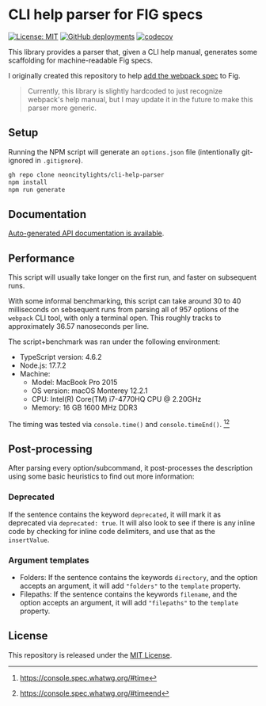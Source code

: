 # CLI help parser for FIG specs
[![License: MIT](https://img.shields.io/badge/License-MIT-blue.svg)](https://opensource.org/licenses/MIT)
[![GitHub deployments](https://img.shields.io/github/deployments/neoncitylights/cli-help-parser/github-pages?label=deploy)](https://github.com/neoncitylights/cli-help-parser/deployments/activity_log?environment=github-pages)
[![codecov](https://codecov.io/gh/neoncitylights/cli-help-parser/branch/main/graph/badge.svg?token=xtI8VUXBwP)](https://codecov.io/gh/neoncitylights/cli-help-parser)

This library provides a parser that, given a CLI help manual, generates some scaffolding for machine-readable Fig specs.

I originally created this repository to help [add the webpack spec](https://github.com/withfig/autocomplete/pull/1100) to Fig.

> Currently, this library is slightly hardcoded to just recognize webpack's help manual, but I may update it in the future to make this parser more generic.

## Setup

Running the NPM script will generate an `options.json` file (intentionally git-ignored in `.gitignore`).

```bash
gh repo clone neoncitylights/cli-help-parser
npm install
npm run generate
```

## Documentation
[Auto-generated API documentation is available](https://github.com/neoncitylights/cli-help-parser).

## Performance

This script will usually take longer on the first run, and faster on subsequent runs.

With some informal benchmarking, this script can take around 30 to 40 milliseconds on sebsequent runs from parsing all of 957 options of the `webpack` CLI tool, with only a terminal open. This roughly tracks to approximately 36.57 nanoseconds per line.

The script+benchmark was ran under the following environment:

* TypeScript version: 4.6.2
* Node.js: 17.7.2
* Machine:
  * Model: MacBook Pro 2015
  * OS version: macOS Monterey 12.2.1
  * CPU: Intel(R) Core(TM) i7-4770HQ CPU @ 2.20GHz
  * Memory: 16 GB 1600 MHz DDR3

The timing was tested via `console.time()` and `console.timeEnd()`. [^console-time][^console-timeend]

## Post-processing

After parsing every option/subcommand, it post-processes the description using some basic heuristics to find out more information:

### Deprecated

If the sentence contains the keyword `deprecated`, it will mark it as deprecated via `deprecated: true`.
It will also look to see if there is any inline code by checking for inline code delimiters, and use that as the `insertValue`.

### Argument templates

* Folders: If the sentence contains the keywords `directory`, and the option accepts an argument, it will add `"folders"` to the `template` property.
* Filepaths: If the sentence contains the keywords `filename`, and the option accepts an argument, it will add `"filepaths"` to the `template` property.

## License

This repository is released under the [MIT License](./LICENSE).

[^console-time]: https://console.spec.whatwg.org/#time
[^console-timeend]: https://console.spec.whatwg.org/#timeend
